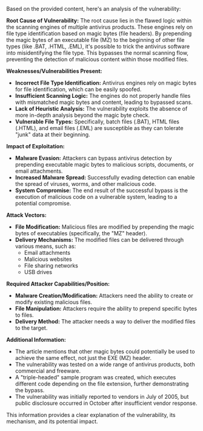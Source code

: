 Based on the provided content, here's an analysis of the vulnerability:

**Root Cause of Vulnerability:**
The root cause lies in the flawed logic within the scanning engines of multiple antivirus products. These engines rely on file type identification based on magic bytes (file headers). By prepending the magic bytes of an executable file (MZ) to the beginning of other file types (like .BAT, .HTML, .EML), it's possible to trick the antivirus software into misidentifying the file type. This bypasses the normal scanning flow, preventing the detection of malicious content within those modified files.

**Weaknesses/Vulnerabilities Present:**
- **Incorrect File Type Identification:** Antivirus engines rely on magic bytes for file identification, which can be easily spoofed.
- **Insufficient Scanning Logic:** The engines do not properly handle files with mismatched magic bytes and content, leading to bypassed scans.
- **Lack of Heuristic Analysis:** The vulnerability exploits the absence of more in-depth analysis beyond the magic byte check.
- **Vulnerable File Types:** Specifically, batch files (.BAT), HTML files (.HTML), and email files (.EML) are susceptible as they can tolerate "junk" data at their beginning.

**Impact of Exploitation:**
- **Malware Evasion:** Attackers can bypass antivirus detection by prepending executable magic bytes to malicious scripts, documents, or email attachments.
- **Increased Malware Spread:** Successfully evading detection can enable the spread of viruses, worms, and other malicious code.
- **System Compromise:** The end result of the successful bypass is the execution of malicious code on a vulnerable system, leading to a potential compromise.

**Attack Vectors:**
- **File Modification:** Malicious files are modified by prepending the magic bytes of executables (specifically, the "MZ" header).
- **Delivery Mechanisms:** The modified files can be delivered through various means, such as:
  - Email attachments
  - Malicious websites
  - File sharing networks
  - USB drives

**Required Attacker Capabilities/Position:**
- **Malware Creation/Modification:** Attackers need the ability to create or modify existing malicious files.
- **File Manipulation:** Attackers require the ability to prepend specific bytes to files.
- **Delivery Method:** The attacker needs a way to deliver the modified files to the target.

**Additional Information:**
- The article mentions that other magic bytes could potentially be used to achieve the same effect, not just the EXE (MZ) header.
- The vulnerability was tested on a wide range of antivirus products, both commercial and freeware.
- A "triple-headed" sample program was created, which executes different code depending on the file extension, further demonstrating the bypass.
- The vulnerability was initially reported to vendors in July of 2005, but public disclosure occurred in October after insufficient vendor response.

This information provides a clear explanation of the vulnerability, its mechanism, and its potential impact.